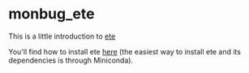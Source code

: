 # monbug_ete
This is a little introduction to [ete](https://github.com/jhcepas/ete)

You'll find how to install ete [here](http://etetoolkit.org/download/) (the easiest way to install ete and its dependencies is through Miniconda).
